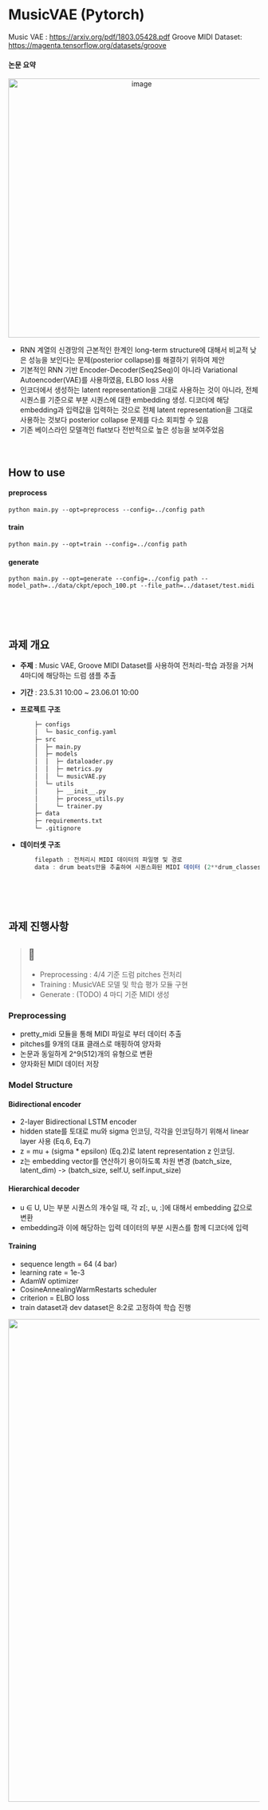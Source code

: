 # MusicVAE (Pytorch)
Music VAE : https://arxiv.org/pdf/1803.05428.pdf
Groove MIDI Dataset: https://magenta.tensorflow.org/datasets/groove

#### 논문 요약
<p align="center">
<img width="519" alt="image" src="https://github.com/EJueon/music_VAE/assets/93572176/44233bdf-8717-4471-bad1-3cbab582d77c">
</p>

- RNN 계열의 신경망의 근본적인 한계인 long-term structure에 대해서 비교적 낮은 성능을 보인다는 문제(posterior collapse)를 해결하기 위하여 제안
- 기본적인 RNN 기반 Encoder-Decoder(Seq2Seq)이 아니라 Variational Autoencoder(VAE)를 사용하였음, ELBO loss 사용
- 인코더에서 생성하는 latent representation을 그대로 사용하는 것이 아니라, 전체 시퀀스를 기준으로 부분 시퀀스에 대한 embedding 생성. 디코더에 해당 embedding과 입력값을 입력하는 것으로 전체 latent representation을 그대로 사용하는 것보다 posterior collapse 문제를 다소 회피할 수 있음
- 기존 베이스라인 모델격인 flat보다 전반적으로 높은 성능을 보여주었음 
<br /> <br /> <br /> 





## How to use
#### preprocess
```shell
python main.py --opt=preprocess --config=../config path
```

#### train
```shell
python main.py --opt=train --config=../config path
```
#### generate
```shell
python main.py --opt=generate --config=../config path --model_path=../data/ckpt/epoch_100.pt --file_path=../dataset/test.midi
```

<br /> <br /> <br /> 

## 과제 개요
- **주제** : Music VAE, Groove MIDI Dataset를 사용하여 전처리-학습 과정을 거쳐 4마디에 해당하는 드럼 샘플 추출
- **기간** : 23.5.31 10:00 ~ 23.06.01 10:00

- **프로젝트 구조**
        
    ```bash
        ├─ configs
        │  └─ basic_config.yaml
        ├─ src
        │  ├─ main.py
        │  ├─ models
        │  │  ├─ dataloader.py
        │  │  ├─ metrics.py
        │  │  └─ musicVAE.py
        │  └─ utils
        │     ├─ __init__.py
        │     ├─ process_utils.py
        │     └─ trainer.py
        ├─ data
        ├─ requirements.txt
        └─ .gitignore 
    ```
        
- **데이터셋 구조**
        
    ```jsx
        filepath : 전처리시 MIDI 데이터의 파일명 및 경로
        data : drum beats만을 추출하여 시퀀스화된 MIDI 데이터 (2**drum_classes)
    ```
<br /> <br /> <br /> 
## 과제 진행사항 

> ## 📌 
> - Preprocessing : 4/4 기준 드럼 pitches 전처리
> - Training : MusicVAE 모델 및 학습 평가 모듈 구현
> - Generate : (TODO) 4 마디 기준 MIDI 생성
    
### Preprocessing

- pretty_midi 모듈을 통해 MIDI 파일로 부터 데이터 추출
- pitches를 9개의 대표 클래스로 매핑하여 양자화 
- 논문과 동일하게 2^9(512)개의 유형으로 변환 
- 양자화된 MIDI 데이터 저장 


### Model Structure
#### Bidirectional encoder 
- 2-layer Bidirectional LSTM encoder
- hidden state를 토대로 mu와 sigma 인코딩, 각각을 인코딩하기 위해서 linear layer 사용 (Eq.6, Eq.7)
- z = mu + (sigma * epsilon) (Eq.2)로 latent representation z 인코딩. 
- z는 embedding vector를 연산하기 용이하도록 차원 변경 (batch_size, latent_dim)  -> (batch_size, self.U, self.input_size)       

#### Hierarchical decoder 
- u ∈ U, U는 부분 시퀀스의 개수일 때, 각 z[:, u, :]에 대해서 embedding 값으로 변환
- embedding과 이에 해당하는 입력 데이터의 부분 시퀀스를 함께 디코더에 입력


#### Training 
- sequence length = 64 (4 bar)
- learning rate = 1e-3
- AdamW optimizer 
- CosineAnnealingWarmRestarts scheduler
- criterion = ELBO loss
- train dataset과 dev dataset은 8:2로 고정하여 학습 진행 

<img width="967" alt="" src="https://github.com/EJueon/musicVAE/assets/93572176/41131e3f-36d1-4f6a-a676-87ada2acc8d3">
